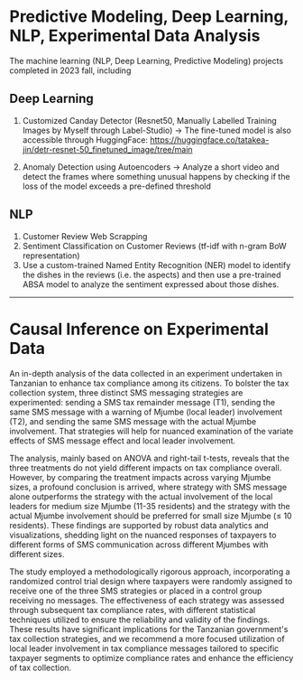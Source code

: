 # Predictive Modeling, Deep Learning, NLP, Experimental Data Analysis
The machine learning (NLP, Deep Learning, Predictive Modeling) projects completed in 2023 fall, including 

## Deep Learning
  1. Customized Canday Detector (Resnet50, Manually Labelled Training Images by Myself through Label-Studio) -> The fine-tuned model is also accessible through HuggingFace: https://huggingface.co/tatakea-jin/detr-resnet-50_finetuned_image/tree/main

  2. Anomaly Detection using Autoencoders -> Analyze a short video and detect the frames where something unusual happens by checking if the loss of the model exceeds a pre-defined threshold

## NLP
  1. Customer Review Web Scrapping
  2. Sentiment Classification on Customer Reviews (tf-idf with n-gram BoW representation)
  3. Use a custom-trained Named Entity Recognition (NER) model to identify the dishes in the reviews (i.e. the aspects) and then use a pre-trained ABSA model to analyze the sentiment expressed about those dishes.

-----------
# Causal Inference on Experimental Data
An in-depth analysis of the data collected in an experiment undertaken in Tanzanian to enhance tax compliance among its citizens. To bolster the tax collection system, three distinct SMS messaging strategies are experimented: sending a SMS tax remainder message (T1), sending the same SMS message with a warning of Mjumbe (local leader) involvement (T2), and sending the same SMS message with the actual Mjumbe involvement. That strategies will help for nuanced examination of the variate effects of SMS message effect and local leader involvement.

The analysis, mainly based on ANOVA and right-tail t-tests, reveals that the three treatments do not yield different impacts on tax compliance overall. However, by comparing the treatment impacts across varying Mjumbe sizes, a profound conclusion is arrived, where strategy with SMS message alone outperforms the strategy with the actual involvement of the local leaders for medium size Mjumbe (11-35 residents) and the strategy with the actual Mjumbe involvement should be preferred for small size Mjumbe (≤ 10 residents). These findings are supported by robust data analytics and visualizations, shedding light on the nuanced responses of taxpayers to different forms of SMS communication across different Mjumbes with different sizes.


The study employed a methodologically rigorous approach, incorporating a randomized control trial design where taxpayers were randomly assigned to receive one of the three SMS strategies or placed in a control group receiving no messages. The effectiveness of each strategy was assessed through subsequent tax compliance rates, with different statistical techniques utilized to ensure the reliability and validity of the findings. These results have significant implications for the Tanzanian government's tax collection strategies, and we recommend a more focused utilization of local leader involvement in tax compliance messages tailored to specific taxpayer segments to optimize compliance rates and enhance the efficiency of tax collection.